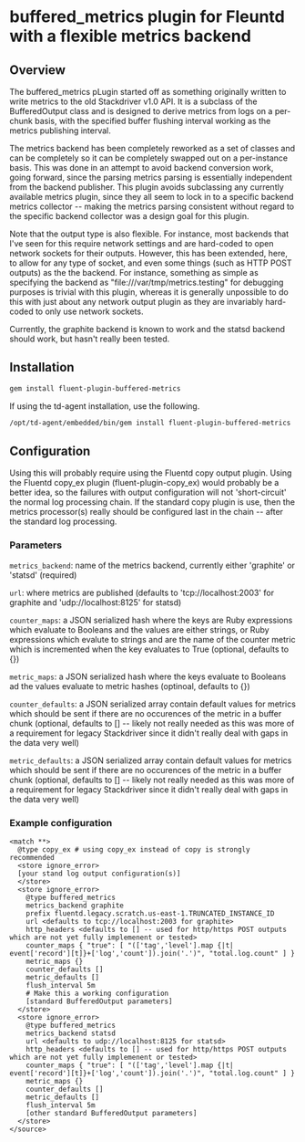 # buffered_metrics plugin for Fleuntd with a flexible metrics backend

## Overview
The buffered_metrics pLugin started off as something originally written to write metrics to the old Stackdriver v1.0 API.  It is a subclass of the BufferedOutput class and is designed to derive metrics from logs on a per-chunk basis, with the specified buffer flushing interval working as the metrics publishing interval.

The metrics backend has been completely reworked as a set of classes and can be completely so it can be completely swapped out on a per-instance basis.  This was done in an attempt to avoid backend conversion work, going forward, since the parsing metrics parsing is essentially independent from the backend publisher.  This plugin avoids subclassing any currently available metrics plugin, since they all seem to lock in to a specific backend metrics collector -- making the metrics parsing consistent without regard to the specific backend collector was a design goal for this plugin.

Note that the output type is also flexible.  For instance, most backends that I've seen for this require network settings and are hard-coded to open network sockets for their outputs.  However, this has been extended, here, to allow for any type of socket, and even some things (such as HTTP POST outputs) as the the backend.  For instance, something as simple as specifying the backend as "file:///var/tmp/metrics.testing" for debugging purposes is trivial with this plugin, whereas it is generally unpossible to do this with just about any network output plugin as they are invariably hard-coded to only use network sockets.

Currently, the graphite backend is known to work and the statsd backend should work, but hasn't really been tested.

## Installation
```bash
gem install fluent-plugin-buffered-metrics
```

If using the td-agent installation, use the following.

```bash
/opt/td-agent/embedded/bin/gem install fluent-plugin-buffered-metrics
```

## Configuration

Using this will probably require using the Fluentd copy output plugin.  Using the Fluentd copy_ex plugin (fluent-plugin-copy_ex) would probably be a better idea, so the failures with output configuration will not 'short-circuit' the normal log processing chain.  If the standard copy plugin is use, then the metrics processor(s) really should be configured last in the chain -- after the standard log processing.

### Parameters

`metrics_backend`: name of the metrics backend, currently either 'graphite' or 'statsd' (required)

`url`: where metrics are published (defaults to 'tcp://localhost:2003' for graphite and 'udp://localhost:8125' for statsd)

`counter_maps`: a JSON serialized hash where the keys are Ruby expressions which evaluate to Booleans and the values are either strings, or Ruby expressions which evalute to strings and are the name of the counter metric which is incremented when the key evaluates to True (optional, defaults to {})

`metric_maps`: a JSON serialized hash where the keys evaluate to Booleans ad the values evaluate to metric hashes (optinoal, defaults to {})

`counter_defaults`: a JSON serialized array contain default values for metrics which should be sent if there are no occurences of the metric in a buffer chunk (optional, defaults to [] -- likely not really needed as this was more of a requirement for legacy Stackdriver since it didn't really deal with gaps in the data very well)

`metric_defaults`: a JSON serialized array contain default values for metrics which should be sent if there are no occurences of the metric in a buffer chunk (optional, defaults to [] -- likely not really needed as this was more of a requirement for legacy Stackdriver since it didn't really deal with gaps in the data very well)

### Example configuration

```
<match **>
  @type copy_ex # using copy_ex instead of copy is strongly recommended
  <store ignore_error>
  [your stand log output configuration(s)]
  </store>
  <store ignore_error>
    @type buffered_metrics
    metrics_backend graphite
    prefix fluentd.legacy.scratch.us-east-1.TRUNCATED_INSTANCE_ID
    url <defaults to tcp://localhost:2003 for graphite>
    http_headers <defaults to [] -- used for http/https POST outputs which are not yet fully implemenent or tested>
    counter_maps { "true": [ "(['tag','level'].map {|t| event['record'][t]}+['log','count']).join('.')", "total.log.count" ] }
    metric_maps {}
    counter_defaults []
    metric_defaults []
    flush_interval 5m
    # Make this a working configuration
    [standard BufferedOutput parameters]
  </store>
  <store ignore_error>
    @type buffered_metrics
    metrics_backend statsd
    url <defaults to udp://localhost:8125 for statsd>
    http_headers <defaults to [] -- used for http/https POST outputs which are not yet fully implemenent or tested>
    counter_maps { "true": [ "(['tag','level'].map {|t| event['record'][t]}+['log','count']).join('.')", "total.log.count" ] }
    metric_maps {}
    counter_defaults []
    metric_defaults []
    flush_interval 5m
    [other standard BufferedOutput parameters]
  </store>
</source>
```
